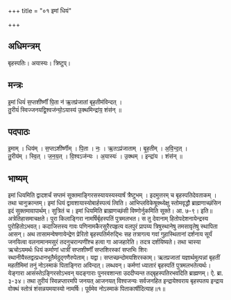 +++
title = "०१ इमां धियं"

+++
## अधिमन्त्रम्
बृहस्पतिः। अयास्यः। त्रिष्टुप्।

## मन्त्रः
इ॒मां धियं॑ स॒प्तशी॑र्ष्णीं पि॒ता न॑ ऋ॒तप्र॑जातां बृह॒तीम॑विन्दत् ।  
तु॒रीयं॑ स्विज्जनयद्वि॒श्वज॑न्यो॒ऽयास्य॑ उ॒क्थमिन्द्रा॑य॒ शंस॑न् ॥

## पदपाठः
इ॒माम् । धिय॑म् । स॒प्तऽशी॑र्ष्णीम् । पि॒ता । नः॒ । ऋ॒तऽप्र॑जाताम् । बृ॒ह॒तीम् । अ॒वि॒न्द॒त् ।  
तु॒रीय॑म् । स्वि॒त् । ज॒न॒य॒त् । वि॒श्वऽज॑न्यः । अ॒यास्यः॑ । उ॒क्थम् । इन्द्रा॑य । शंस॑न् ॥

## भाष्यम्
इमां धियमिति द्वादशर्चं सप्तमं सूक्तमाङ्गिरसस्यायस्यस्यार्षं त्रैष्टुभम् । इदमुत्तरम् च बृहस्पतिदेवताकम् । तथा चानुक्रान्तम्। इमां धियं द्वावशायास्योबार्हस्पत्यं त्विति। आभिप्लविकेषूक्थ्येक्षु स्तोमवृद्धौ ब्राह्मणाच्छंसिन इदं सुक्तमावापार्थम्। सुत्रितं च। इमां धियमिति ब्राह्मणच्छंसी विष्णोर्नुकमिति सूक्ते। आ. ७-९। इति॥अत्रेतिहासमाचक्षते। पुरा किलाङ्गिरा नामर्षिर्बृहस्पतिं पुत्रमलभत। स तु देवानाम् हितोपदेशनायेन्द्रस्य पुरोहितोऽभवत्। कदाजित्तस्य गावः पणिनामकैरसुरैरपहृत्य वलपुरं प्रापय्य त्रिषुस्थानेषु तमसावृतेषु स्थापिता आसन्। अथ तासामन्वेषणायेन्द्रेण प्रेरितो बृहस्पतिर्मरुद्भिः सह तत्रागत्य गवां गुहास्थितानां दर्शनाय सूर्यं जनयित्वा वलनामानमसुरं तदनुचरान्पणींश्च हत्वा गा आजहारेति। तदत्र दर्शयिष्यते। तथा चास्या ऋचोऽयमर्थः धियं कर्माणां धात्रीं सप्तशीर्ष्णीं सप्तशिरस्कां सप्तभिः शिरः स्थानीयैस्तद्वत्प्रधानभूतैर्मदुद्गणैरुपेताम्। यद्वा। सप्तच्छन्दोमयशिरस्काम्। ऋतप्रजातां यज्ञार्थमुत्पन्नां बृहतीं महतीमिमां तनुं नोऽस्माकं पिताङ्गिरा अविन्दत्। लब्धवन्। कर्मणां ध्यातारं बृहस्पतिं पुत्रमलभतेत्यर्थः। येङ्गारा आसंस्तेऽङ्गिरसोऽभवन् यदङ्गाराः पुनरवशान्ता उददीप्यन्त तद्बृहस्पतिरभवदिति ब्राह्मणम्। ऐ. ब्रा. ३-३४। तथा तुरीयं स्विन्नप्तारमपि जनयत् आजनयत् विश्वजन्यः सर्वजनहित इन्द्रायेश्वराय बृहस्पतय इन्द्राय वोक्थं स्तोत्रं शंसन्नयमयास्यो नामर्षिः। पूर्वमेव नोऽस्माकं पिताकार्षीदित्याह॥१॥